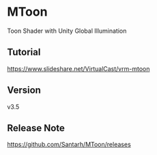 # MToon
Toon Shader with Unity Global Illumination

## Tutorial
https://www.slideshare.net/VirtualCast/vrm-mtoon

## Version
v3.5

## Release Note
https://github.com/Santarh/MToon/releases
